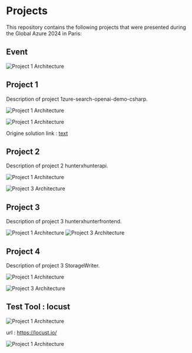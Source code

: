 # Projects

This repository contains the following projects that were presented during the Global Azure 2024 in Paris:


## Event 
![Project 1 Architecture](./Pictures/azug.png)


## Project 1

Description of project 1zure-search-openai-demo-csharp.

![Project 1 Architecture](./Pictures/ai.png)

![Project 1 Architecture](./Pictures/aiopen.png)

Origine solution link : [text](https://github.com/Azure-Samples/azure-search-openai-demo-csharp)

## Project 2

Description of project 2 hunterxhunterapi.

![Project 1 Architecture](./Pictures/backend.png)

![Project 3 Architecture](./Architectures/2.png)



## Project 3

Description of project 3 hunterxhunterfrontend.

![Project 1 Architecture](./Pictures/writer.png)
![Project 3 Architecture](./Architectures/10-1storage.png)



## Project 4

Description of project 3 StorageWriter.

![Project 1 Architecture](./Pictures/readfile.png)

![Project 3 Architecture](./Architectures/10-1storage.png)


## Test Tool :  locust 

![Project 1 Architecture](./Pictures/readfile.png) 

url : https://locust.io/

![Project 1 Architecture](./Pictures/Running-a-load-test-in-Locust-2.png)




